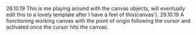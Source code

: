 26.10.19 This is me playing around with the canvas objects, will eventually edit this to a lovely template after I have a feel of this(canvas').
29.10.19 A functioning working canvas with the point of origin following the cursor and activated once the cursor hits the canvas.
